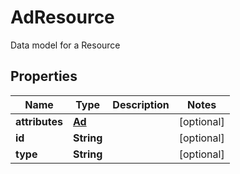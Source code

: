 

# AdResource

Data model for a Resource

## Properties

| Name | Type | Description | Notes |
|------------ | ------------- | ------------- | -------------|
|**attributes** | [**Ad**](Ad.md) |  |  [optional] |
|**id** | **String** |  |  [optional] |
|**type** | **String** |  |  [optional] |



